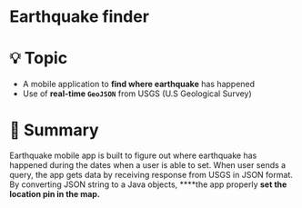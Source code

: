 # Earthquake finder

# 💡 Topic

- A mobile application to **find where earthquake** has happened
- Use of **real-time `GeoJSON`** from USGS (U.S Geological Survey)

# 📝 Summary

Earthquake mobile app is built to figure out where earthquake has happened during the dates when a user is able to set. When user sends a query, the app gets data by receiving response from USGS in JSON format. By converting JSON string to a Java objects, ****the app properly **set the location pin in the map.**
